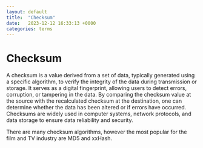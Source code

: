 ```yaml
---
layout: default
title:  "Checksum"
date:   2023-12-12 16:33:13 +0000
categories: terms
---
```



# Checksum

A checksum is a value derived from a set of data, typically generated using a specific algorithm, to verify the integrity of the data during transmission or storage. It serves as a digital fingerprint, allowing users to detect errors, corruption, or tampering in the data. By comparing the checksum value at the source with the recalculated checksum at the destination, one can determine whether the data has been altered or if errors have occurred. Checksums are widely used in computer systems, network protocols, and data storage to ensure data reliability and security.

There are many checksum algorithms, however the most popular for the film and TV industry are MD5 and xxHash. 